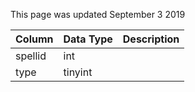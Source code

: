 This page was updated September 3 2019

| Column  | Data Type | Description |
| ------- | --------- | ----------- |
| spellid | int       |             |
| type    | tinyint   |             |
